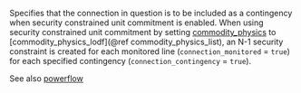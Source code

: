 Specifies that the connection in question is to be included as a contingency when security constrained unit commitment is enabled. When using security constrained unit commitment by setting [commodity\_physics](@ref) to [commodity\_physics\_lodf](@ref commodity_physics_list), an N-1 security constraint is created for each monitored line (`connection_monitored` = `true`) for each specified contingency (`connection_contingency` = `true`). 

See also [powerflow](@ref)
